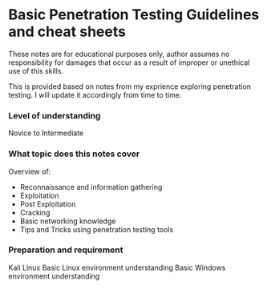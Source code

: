 # Basic Penetration Testing Guidelines and cheat sheets

These notes are for educational purposes only, author assumes no responsibility for damages that occur as a result of improper or unethical use of this skills.

This is provided based on notes from my exprience exploring penetration testing. I will update it accordingly from time to time.


### Level of understanding

Novice to Intermediate 

### What topic does this notes cover

Overview of:
* Reconnaissance and information gathering 
* Exploitation
* Post Exploitation
* Cracking
* Basic networking knowledge
* Tips and Tricks using penetration testing tools

### Preparation and requirement

Kali Linux
Basic Linux environment understanding
Basic Windows environment understanding
